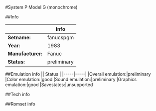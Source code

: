 #System P Model G (monochrome)

##Info

||Info|
|-----|-----|
|**Setname:**|fanucspgm
|**Year:**|1983
|**Manufacturer:**|Fanuc
|**Status:**|preliminary

##Emulation info
|| Status |
|-----|-----|
|Overall emulation:|preliminary
|Color emulation:|good
|Sound emulation:|preliminary
|Graphics emulation:|good
|Savestates:|unsupported

##Tech info

##Romset info

<!--- START OF EDITED COMMENT DO NOT TOUCH TEXT ABOVE-->
